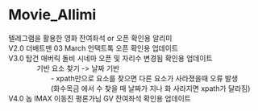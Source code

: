 # Movie_Allimi
텔레그램을 활용한 영화 잔여좌석 or 오픈 확인용 알리미<br>
V2.0 더배트맨 03 March 언택트톡 오픈 확인용 업데이트<br>
V3.0 탑건 매버릭 돌비 시네마 오픈 및 자리수 변경됨 확인용 업데이트<br>
    기반 요소 찾기 -> 날짜 기반<br>
      - xpath만으로 요소를 찾으면 다른 요소가 사라졌을때 오류 발생<br>
      (화수목금 에서 수 찾을 때 날짜가 지나 화 사라지면 xpath가 달라짐)<br>
V4.0 놉 IMAX 이동진 평론가님 GV 잔여좌석 확인용 업데이트 <br>

